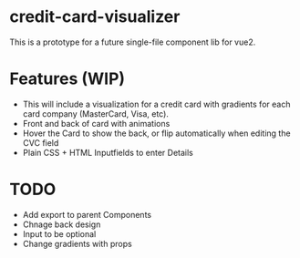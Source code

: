 # credit-card-visualizer
This is a prototype for a future single-file component lib for vue2.

# Features (WIP)
- This will include a visualization for a credit card with gradients for each card company (MasterCard, Visa, etc).
- Front and back of card with animations
- Hover the Card to show the back, or flip automatically when editing the CVC field
- Plain CSS + HTML Inputfields to enter Details

# TODO
- Add export to parent Components
- Chnage back design
- Input to be optional
- Change gradients with props
